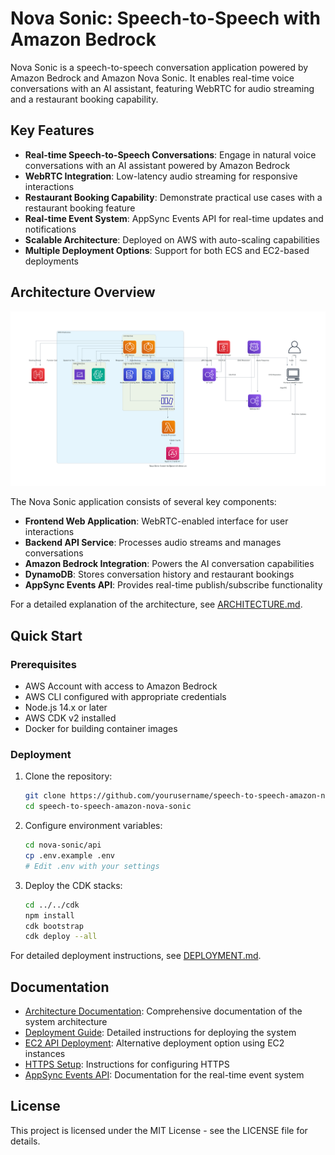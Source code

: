 # Nova Sonic: Speech-to-Speech with Amazon Bedrock

Nova Sonic is a speech-to-speech conversation application powered by Amazon Bedrock and Amazon Nova Sonic. It enables real-time voice conversations with an AI assistant, featuring WebRTC for audio streaming and a restaurant booking capability.

## Key Features

- **Real-time Speech-to-Speech Conversations**: Engage in natural voice conversations with an AI assistant powered by Amazon Bedrock
- **WebRTC Integration**: Low-latency audio streaming for responsive interactions
- **Restaurant Booking Capability**: Demonstrate practical use cases with a restaurant booking feature
- **Real-time Event System**: AppSync Events API for real-time updates and notifications
- **Scalable Architecture**: Deployed on AWS with auto-scaling capabilities
- **Multiple Deployment Options**: Support for both ECS and EC2-based deployments

## Architecture Overview

![Nova Sonic Architecture](generated-diagrams/nova-sonic-architecture-diagram.png)

The Nova Sonic application consists of several key components:

- **Frontend Web Application**: WebRTC-enabled interface for user interactions
- **Backend API Service**: Processes audio streams and manages conversations
- **Amazon Bedrock Integration**: Powers the AI conversation capabilities
- **DynamoDB**: Stores conversation history and restaurant bookings
- **AppSync Events API**: Provides real-time publish/subscribe functionality

For a detailed explanation of the architecture, see [ARCHITECTURE.md](ARCHITECTURE.md).

## Quick Start

### Prerequisites

- AWS Account with access to Amazon Bedrock
- AWS CLI configured with appropriate credentials
- Node.js 14.x or later
- AWS CDK v2 installed
- Docker for building container images

### Deployment

1. Clone the repository:
   ```bash
   git clone https://github.com/yourusername/speech-to-speech-amazon-nova-sonic.git
   cd speech-to-speech-amazon-nova-sonic
   ```

2. Configure environment variables:
   ```bash
   cd nova-sonic/api
   cp .env.example .env
   # Edit .env with your settings
   ```

3. Deploy the CDK stacks:
   ```bash
   cd ../../cdk
   npm install
   cdk bootstrap
   cdk deploy --all
   ```

For detailed deployment instructions, see [DEPLOYMENT.md](DEPLOYMENT.md).

## Documentation

- [Architecture Documentation](ARCHITECTURE.md): Comprehensive documentation of the system architecture
- [Deployment Guide](DEPLOYMENT.md): Detailed instructions for deploying the system
- [EC2 API Deployment](cdk/EC2_API_DEPLOYMENT.md): Alternative deployment option using EC2 instances
- [HTTPS Setup](cdk/HTTPS_SETUP.md): Instructions for configuring HTTPS
- [AppSync Events API](cdk/README-APPSYNC-EVENTS.md): Documentation for the real-time event system

## License

This project is licensed under the MIT License - see the LICENSE file for details.